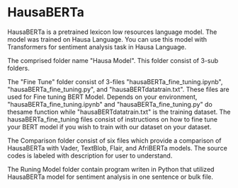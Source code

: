 # HausaBERTa
HausaBERTa is a pretrained lexicon low resources language model. The model was trained on Hausa Language. You can use this model with Transformers for sentiment analysis task in Hausa Language.


The comprised folder name "Hausa Model". This folder consist of 3-sub folders.


The "Fine Tune" folder consist of 3-files "hausaBERTa_fine_tuning.ipynb", "hausaBERTa_fine_tuning.py", and "hausaBERTdatatrain.txt".
These files are used for Fine tuning BERT Model. Depends on your environment, "hausaBERTa_fine_tuning.ipynb" and "hausaBERTa_fine_tuning.py" do thesame function while "hausaBERTdatatrain.txt" is the training dataset. The hausaBERTa_fine_tuning files consist of instructions on how to fine tune your BERT model if you wish to train with our dataset on your dataset.

The Comparison folder consist of six files which provide a comparison of HausaBERTa with Vader, TextBlob, Flair, and AfriBERTa models. The source codes is labeled with description for user to understand.

The Runing Model folder contain program writen in Python that utilized HausaBERTa model for sentiment analysis in one sentence or bulk file.
